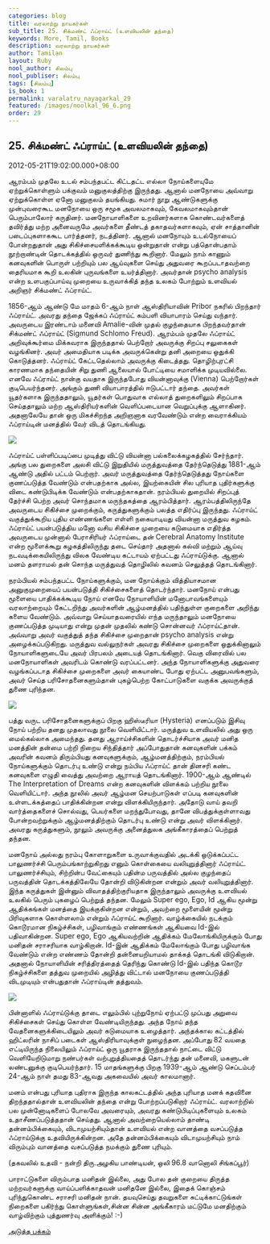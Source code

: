 ```yaml
---
categories: blog
title: வரலாற்று நாயகர்கள்
sub_title: 25. சிக்மண்ட் ஃப்ராய்ட் (உளவியலின் தந்தை)
keywords: More, Tamil, Books
description: வரலாற்று நாயகர்கள்
author: Tamilan
layout: Ruby
nool_author: சிலம்பு
nool_publiser: சிலம்பு
tags: [சிலம்பு]
is_book: 1
permalink: varalatru_nayagarkal_29
featured: /images/noolkal_96_6.png
order: 29
---
```



## 25. சிக்மண்ட் ஃப்ராய்ட் (உளவியலின் தந்தை)

2012-05-21T19:02:00.000+08:00

ஆரம்பம் முதலே உடல் சம்பந்தபட்ட கிட்டதட்ட எல்லா நோய்களையுமே ஏற்றுக்கொள்ளும் பக்குவம் மனுகுலத்திற்கு இருந்தது. ஆனால் மனநோயை அவ்வாறு ஏற்றுக்கொள்ள ஏனோ மனுகுலம் தயங்கியது. சுமார் நூறு ஆண்டுகளுக்கு முன்புவரைகூட மனநோயை ஒரு சமூக அவலமாகவும், கேவலமாகவும்தான் பெரும்பாலோர் கருதினர். மனநோயாளிகளை உறவினர்களாக கொண்டவர்களைத் தவிர்த்து மற்ற அனைவருமே அவர்களை தீண்டத் தகாதவர்களாகவும், ஏன் சாத்தானின் படைப்புகளாககூட பார்த்தனர், நடத்தினர். ஆனால் மனநோயும் உடல்நோயைப் போன்றதுதான் அது சிகிச்சையளிக்கக்கூடிய ஒன்றுதான் என்று பத்தொன்பதாம் நூற்றாண்டின் தொடக்கத்தில் ஒருவர் துணிந்து கூறினார். மேலும் நாம் காணும் கனவுகளின் பொருள் பற்றியும் பல ஆய்வுகளை செய்து அதுவரை கூறப்படாதவற்றை தைரியமாக கூறி உலகின் புருவங்களை உயர்த்தினார். அவர்தான் psycho analysis என்ற உளபகுப்பாய்வு முறையை உருவாக்கித் தந்த உலகம் போற்றும் உளவியல் அறிஞர் சிக்மண்ட் ஃப்ராய்ட்.

1856-ஆம் ஆண்டு மே மாதம் 6-ஆம் நாள் ஆஸ்திரியாவின் Pribor நகரில் பிறந்தார் ஃப்ராய்ட். அவரது தந்தை ஜேக்கப் ஃப்ராய்ட் கம்பளி வியாபாரம் செய்து வந்தார். அவருடைய இரண்டாம் மனைவி Amalie-வின் முதல் குழந்தையாக பிறந்தவர்தான் சிக்மண்ட் ஃப்ராய்ட் (Sigmund Schlomo Freud). ஆரம்பம் முதலே ஃப்ராய்ட் அறிவுக்கூர்மை மிக்கவராக இருந்ததால் பெற்றோர் அவருக்கு சிறப்பு சலுகைகள் வழங்கினர். அவர் அமைதியாக படிக்க அவருக்கென்று தனி அறையை ஒதுக்கி கொடுத்தனர். ஃப்ராய்ட் கேட்டதெல்லாம் அவருக்கு கிடைத்தது. தொழிற்புரட்சி காரணமாக தந்தையின் சிறு துணி ஆலையால் போட்டியை சமாளிக்க முடியவில்லை. எனவே ஃப்ராய்ட் நான்கு வயதாக இருந்தபோது வியன்னாவுக்கு (Vienna) பெற்றோர்கள் குடிபெயர்ந்தனர். அங்கும் துணி வியாபாரத்தில் ஈடுபட்டார் தந்தை. அவர்கள் யூதர்களாக இருந்ததாலும், யூதர்கள் பொதுவாக எல்லாத் துறைகளிலும் சிறப்பாக செய்ததாலும் மற்ற ஆஸ்திரியர்களின் வெளிப்படையான வெறுப்புக்கு ஆளாகினர். அதனாலேயே தான் ஒரு மிகச்சிறந்த அறிஞனாக வரவேண்டும் என்ற வைராக்கியம் ஃப்ராய்டின் மனத்தில் வேர் விடத் தொடங்கியது.

![](http://3.bp.blogspot.com/-XiQmx4De9ME/T7iukT1Bt_I/AAAAAAAABrw/T4ZfbmBuduw/s1600/freud-214x300.jpg)

ஃப்ராய்ட் பள்ளிப்படிப்பை முடித்து விட்டு வியன்னா பல்கலைக்கழகத்தில் சேர்ந்தார். அங்கு பல துறைகளை அலசி விட்டு இறுதியில் மருத்துவத்தை தேர்ந்தெடுத்து 1881-ஆம் ஆண்டு அதில் பட்டம் பெற்றார். அவர் மருத்துவத்தை தேர்ந்தெடுத்தது நோய்களை குணப்படுத்த வேண்டும் என்பதற்காக அல்ல, இயற்கையின் சில புரியாத புதிர்களுக்கு விடை கண்டுபிடிக்க வேண்டும் என்பதற்காகதான். நரம்பியல் துறையில் சிறப்புத் தேர்ச்சி பெற்ற அவர் சொந்தமாக மருந்தகத்தை ஆரம்பித்தார். ஆரம்பத்திலிருந்தே அவருடைய சிகிச்சை முறைக்கும், கருத்துகளுக்கும் பலத்த எதிர்ப்பு இருந்தது. ஃப்ராய்ட் வகுத்துக்கூறிய புதிய எண்ணங்களை எள்ளி நகையாடியது வியன்னா மருத்துவ கழகம். ஃப்ராய்ட் பயன்படுத்திய மனோ வசிய சிகிச்சை முறையை கடுமையாக எதிர்த்த அவருடைய முன்னால் பேராசிரியர் ஃப்ராய்டை தன் Cerebral Anatomy Institute என்ற மூளைக்கூறு கழகத்திலிருந்து தடை செய்தார் அதனால் கல்வி மற்றும் ஆய்வு நடவடிக்கையிலிருந்து விலக வேண்டிய கட்டாயம் ஏற்பட்டது ஃப்ராய்டுக்கு. ஆனால் மனம் தளராமல் தன் சொந்த மருத்துவத் தொழிலில் கவனம் செலுத்தத் தொடங்கினார்.

நரம்பியல் சம்பந்தபட்ட நோய்களுக்கும், மன நோய்க்கும் வித்தியாசமான அனுகுமுறையைப் பயன்படுத்தி சிகிச்சைகளைத் தொடர்ந்தார். மனநோய் என்பது மூளையை பாதிக்கக்கூடிய நோய் எனவே நோயாளியின் மனோபாவங்களையும் வரலாற்றையும் கேட்டறிந்து அவர்களின் ஆழ்மனத்தில் பதிந்துள்ள குறைகளை அறிந்து களைய வேண்டும். அவ்வாறு செய்யாதவரையில் எந்த மருந்தாலும் மனநோயை குணப்படுத்த முடியாது என்று முதன் முதலில் கண்டு சொன்னவர் ஃப்ராய்ட்தான். அவ்வாறு அவர் வகுத்துத் தந்த சிகிச்சை முறைதான் psycho analysis என்று அழைக்கப்படுகிறது. மருத்துவ வல்லுநர்கள் அவரது சிகிச்சை முறைகளை ஒதுக்கினாலும் நோயாளிகளுடையே அவர் பிரபலம் அடையத் தொடங்கினார். வெகு விரைவில் பல மனநோயாளிகள் அவரிடம் கொண்டு வரப்பட்டனர். அந்த நோயாளிகளுக்கு அதுவரை வழங்கப்படாத சிகிச்சை முறைகளை அவர் கையாண்ட போது ஏற்பட்ட அனுபவங்களும், அவர் செய்த பரிசோதனைகளும்தான் புகழ்பெற்ற கோட்பாடுகளை வகுக்க அவருக்குத் துணை புரிந்தன.

![](http://4.bp.blogspot.com/-T-3rcBuIWhE/T7iuznd0JZI/AAAAAAAABr4/PmTbXOUAr1I/s320/freud+writing+2.jpg)

பத்து வருட பரிசோதனைகளுக்குப் பிறகு ஹிஸ்டீரியா (Hysteria) எனப்படும் இசிவு நோய் பற்றிய தனது முதலாவது நூலை வெளியிட்டார். மருத்துவ உளவியலில் அது ஒரு மைல்கல்லாக அமைந்தது. தனது ஆராய்ச்சிகளின் தொடர்ச்சியாக அவர் மனித மனத்தின் தன்மை பற்றி நிறைய சிந்தித்தார் அப்போதுதான் கனவுகளின் பக்கம் அவரின் கவனம் திரும்பியது கனவுகளுக்கும், ஆழ்மனத்திற்கும், நரம்பியல் நோய்களுக்கும் தொடர்பு உண்டு என்று நம்பிய ஃப்ராய்ட் தான் தினசரி கண்ட கனவுகளை எழுதி வைத்து அவற்றை ஆராயத் தொடங்கினார். 1900-ஆம் ஆண்டில் The Interpretation of Dreams என்ற கனவுகளின் விளக்கம் பற்றிய நூலை வெளியிட்டார். அந்த நூலில் அவர் ஆழ்மன செயற்பாடுகள் எப்படி கனவுகளின் உள்ளடக்கத்தைப் பாதிக்கின்றன என்று விளக்கியிருந்தார். அதோடு வாய் தவறி வார்த்தைகளைச் சொல்வது, பெயர்களை மறந்துபோவது, தானே விபத்துக்குள்ளாவது போன்றவற்றுக்கும் ஆழ்மனத்திற்கும் தொடர்பு உண்டு என்று அவர் விளக்கினார். அவரது கருத்துகளும், நூலும் அவருக்கு அனைத்துலக அங்கீகாரத்தைப் பெற்றுத் தந்தன.

மனநோய் அல்லது நரம்பு கோளாறுகளை உருவாக்குவதில் அடக்கி ஒடுக்கப்பட்ட பாலுணர்ச்சி பெரும்பங்காற்றுகிறது எனும் கொள்கையை வலியுறுத்தினார் ஃப்ராய்ட். பாலுணர்ச்சியும், சிற்றின்ப வேட்கையும் பதின்ம பருவத்தில் அல்ல குழந்தைப் பருவத்தின் தொடக்கத்திலேயே தோன்றி விடுகின்றன என்றும் அவர் வலியுறுத்தினார். இந்த கருத்துகள் இன்னும் விவாதத்திற்குரியதாக இருந்தாலும் அவருக்கு உளவியல் உலகில் பெரும் புகழைப் பெற்றுத் தந்தன. மேலும் Super ego, Ego, Id ஆகிய மூன்று ஆதிக்கங்கள் மனத்தை இயக்குகின்றன என்றும், அவற்றை மூளையின் மூன்று பிரிவுகளாக கொள்ளலாம் என்றும் ஃப்ராய்ட் கூறினார். வாழ்க்கையில் நடக்கும் கொடூரமான நிகழ்ச்சிகள், பழிவாங்கும் எண்ணங்கள் ஆகியவை Id-இல் பதிவாகின்றன. Super ego, Ego ஆகியவற்றின் ஆதிக்கம் மேலோங்கியிருக்கும் போது மனிதன் சராசரியாக வாழ்கிறான். Id-இன் ஆதிக்கம் மேலோங்கும் போது பழிவாங்க வேண்டும் என்ற எண்ணம் தோன்றி தன்னையறியாமல் தாக்கத் தொடங்கி விடுகிறான். அதனால் நோயாளியின் சரித்திரத்தைத் தெரிந்து கொண்டு Id-இல் பதிந்த கொடூர நிகழ்ச்சிகளை தத்துவ முறையில் அழித்து விட்டால் மனநோயை குணப்படுத்தி விடமுடியும் என்பதுதான் ஃப்ராய்டின் தத்துவம்.

![](http://4.bp.blogspot.com/-DUwN_8yRjBg/T7iu_c99IeI/AAAAAAAABsA/vm1LXUy-zmI/s320/512px-Sigmund_Freud_statue,_London_1.jpg)

பின்னாளில் ஃப்ராய்டுக்கு தாடை எலும்பில் புற்றுநோய் ஏற்பட்டு முப்பது அறுவை சிகிச்சைகள் செய்து கொள்ள வேண்டியிருந்தது. அந்த நோய் தந்த வேதனைகளுக்கிடையிலும் அவர் கடுமையாக உழைத்தார். அந்தக்கால கட்டத்தில் ஹிட்லரின் நாசிப் படைகள் ஆஸ்திரியாவுக்குள் நுழைந்தன. அப்போது 82 வயதை எட்டியிருந்த நிலையிலும் ஃப்ராய்ட் ஒரு யூதராக இருந்ததால் நாட்டை விட்டு வெளியேறிடுமாறு நண்பர்கள் வற்புறுத்தியதைத் தொடர்ந்து தன் மனைவி, மகளுடன் லண்டனுக்கு குடிபெயர்ந்தார். 15 மாதங்களுக்கு பிறகு 1939-ஆம் ஆண்டு செப்டம்பர் 24-ஆம் நாள் தமது 83-ஆவது அகவையில் அவர் காலமானார்.

மனம் என்பது புரியாத புதிராக இருந்த காலகட்டத்தில் அந்த புரியாத மனக் கதவினை திறந்ததால்தான் உளவியலின் தந்தை என்று போற்றப்படுகிறார் ஃப்ராய்ட். வரலாற்றில் பல முன்னோடிகளைப் போலவே அவரையும், அவரது கண்டுபிடிப்புகளையும் உலகம் உதாசீணப்படுத்ததான் செய்தது. ஆனால் அவற்றையெல்லாம் தாண்டி தன்னம்பிக்கையும், விடாமுயற்சியும்தான் உளவியல் என்ற வானத்தை வசப்படுத்த ஃப்ராய்டுக்கு உதவியிருக்கின்றன. அதே தன்னம்பிக்கையும் விடாமுயற்சியும் நாம் விரும்பும் வானத்தை வசப்படுத்த நமக்கும் துணை புரியும்.

(தகவலில் உதவி - நன்றி திரு.அழகிய பாண்டியன், ஒலி 96.8 வானொலி சிங்கப்பூர்)

பாராட்டுகளை விரும்பாத மனிதன் இல்லை, அது போல தன் குறையை திருத்த மற்றவர்களுக்கு வாய்ப்பளிக்காதவன் மனிதனே இல்லை, இதைக் கொஞ்சம் புரிந்துகொண்ட சராசரி மனிதன் நான். தயவுசெய்து தவறுகளை சுட்டிக்காட்டுங்கள் நிறைகளை பகிர்ந்து கொள்ளுங்கள்,சின்ன சின்ன அங்கீகாரம் மட்டுமே மனதிற்கும் வாழ்விற்கும் புத்துணர்வு அளிக்கும்! :-)

[அடுத்த பக்கம்](varalatru_nayagarkal_30)